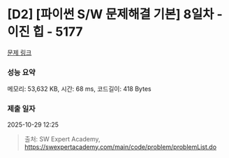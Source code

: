 # [D2] [파이썬 S/W 문제해결 기본] 8일차 - 이진 힙 - 5177 

[문제 링크](https://swexpertacademy.com/main/code/problem/problemDetail.do?contestProbId=AWTa1f7q4kIDFAVT) 

### 성능 요약

메모리: 53,632 KB, 시간: 68 ms, 코드길이: 418 Bytes

### 제출 일자

2025-10-29 12:25



> 출처: SW Expert Academy, https://swexpertacademy.com/main/code/problem/problemList.do
